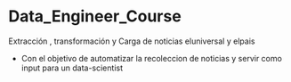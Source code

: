 # Data_Engineer_Course
Extracción , transformación y Carga de noticias eluniversal y elpais 
- Con el objetivo de automatizar la recoleccion de noticias y servir como input para un data-scientist
